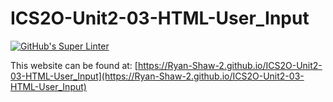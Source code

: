 # ICS2O-Unit2-03-HTML-User_Input
[![GitHub's Super Linter](https://github.com/Ryan-Shaw-2/ICS2O-Unit2-03-HTML-User_Input/workflows/GitHub's%20Super%20Linter/badge.svg)](https://github.com/Ryan-Shaw-2/ICS2O-Unit2-03-HTML-User_Input/actions)

This website can be found at: [https://Ryan-Shaw-2.github.io/ICS2O-Unit2-03-HTML-User_Input](https://Ryan-Shaw-2.github.io/ICS2O-Unit2-03-HTML-User_Input)